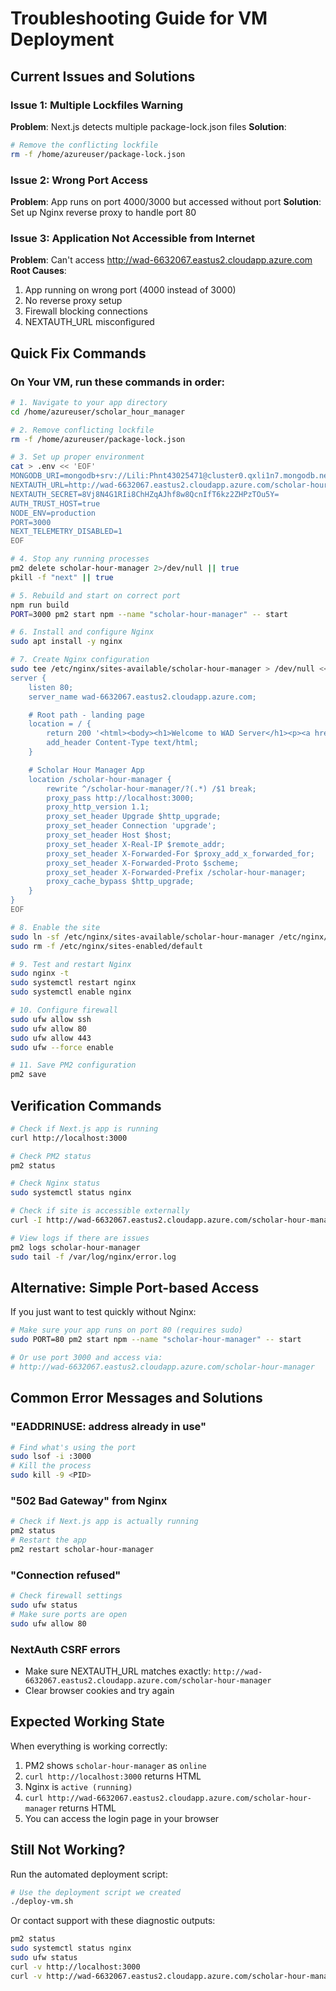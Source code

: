 # Troubleshooting Guide for VM Deployment

## Current Issues and Solutions

### Issue 1: Multiple Lockfiles Warning
**Problem**: Next.js detects multiple package-lock.json files
**Solution**: 
```bash
# Remove the conflicting lockfile
rm -f /home/azureuser/package-lock.json
```

### Issue 2: Wrong Port Access
**Problem**: App runs on port 4000/3000 but accessed without port
**Solution**: Set up Nginx reverse proxy to handle port 80

### Issue 3: Application Not Accessible from Internet
**Problem**: Can't access http://wad-6632067.eastus2.cloudapp.azure.com
**Root Causes**:
1. App running on wrong port (4000 instead of 3000)
2. No reverse proxy setup
3. Firewall blocking connections
4. NEXTAUTH_URL misconfigured

## Quick Fix Commands

### On Your VM, run these commands in order:

```bash
# 1. Navigate to your app directory
cd /home/azureuser/scholar_hour_manager

# 2. Remove conflicting lockfile
rm -f /home/azureuser/package-lock.json

# 3. Set up proper environment
cat > .env << 'EOF'
MONGODB_URI=mongodb+srv://Lili:Phnt43025471@cluster0.qxli1n7.mongodb.net/?retryWrites=true&w=majority&appName=Cluster0
NEXTAUTH_URL=http://wad-6632067.eastus2.cloudapp.azure.com/scholar-hour-manager
NEXTAUTH_SECRET=8Vj8N4G1RIi8ChHZqAJhf8w8QcnIfT6kz2ZHPzTOu5Y=
AUTH_TRUST_HOST=true
NODE_ENV=production
PORT=3000
NEXT_TELEMETRY_DISABLED=1
EOF

# 4. Stop any running processes
pm2 delete scholar-hour-manager 2>/dev/null || true
pkill -f "next" || true

# 5. Rebuild and start on correct port
npm run build
PORT=3000 pm2 start npm --name "scholar-hour-manager" -- start

# 6. Install and configure Nginx
sudo apt install -y nginx

# 7. Create Nginx configuration
sudo tee /etc/nginx/sites-available/scholar-hour-manager > /dev/null << 'EOF'
server {
    listen 80;
    server_name wad-6632067.eastus2.cloudapp.azure.com;

    # Root path - landing page
    location = / {
        return 200 '<html><body><h1>Welcome to WAD Server</h1><p><a href="/scholar-hour-manager">Scholar Hour Manager</a></p></body></html>';
        add_header Content-Type text/html;
    }

    # Scholar Hour Manager App
    location /scholar-hour-manager {
        rewrite ^/scholar-hour-manager/?(.*) /$1 break;
        proxy_pass http://localhost:3000;
        proxy_http_version 1.1;
        proxy_set_header Upgrade $http_upgrade;
        proxy_set_header Connection 'upgrade';
        proxy_set_header Host $host;
        proxy_set_header X-Real-IP $remote_addr;
        proxy_set_header X-Forwarded-For $proxy_add_x_forwarded_for;
        proxy_set_header X-Forwarded-Proto $scheme;
        proxy_set_header X-Forwarded-Prefix /scholar-hour-manager;
        proxy_cache_bypass $http_upgrade;
    }
}
EOF

# 8. Enable the site
sudo ln -sf /etc/nginx/sites-available/scholar-hour-manager /etc/nginx/sites-enabled/
sudo rm -f /etc/nginx/sites-enabled/default

# 9. Test and restart Nginx
sudo nginx -t
sudo systemctl restart nginx
sudo systemctl enable nginx

# 10. Configure firewall
sudo ufw allow ssh
sudo ufw allow 80
sudo ufw allow 443
sudo ufw --force enable

# 11. Save PM2 configuration
pm2 save
```

## Verification Commands

```bash
# Check if Next.js app is running
curl http://localhost:3000

# Check PM2 status
pm2 status

# Check Nginx status
sudo systemctl status nginx

# Check if site is accessible externally
curl -I http://wad-6632067.eastus2.cloudapp.azure.com/scholar-hour-manager

# View logs if there are issues
pm2 logs scholar-hour-manager
sudo tail -f /var/log/nginx/error.log
```

## Alternative: Simple Port-based Access

If you just want to test quickly without Nginx:

```bash
# Make sure your app runs on port 80 (requires sudo)
sudo PORT=80 pm2 start npm --name "scholar-hour-manager" -- start

# Or use port 3000 and access via:
# http://wad-6632067.eastus2.cloudapp.azure.com/scholar-hour-manager
```

## Common Error Messages and Solutions

### "EADDRINUSE: address already in use"
```bash
# Find what's using the port
sudo lsof -i :3000
# Kill the process
sudo kill -9 <PID>
```

### "502 Bad Gateway" from Nginx
```bash
# Check if Next.js app is actually running
pm2 status
# Restart the app
pm2 restart scholar-hour-manager
```

### "Connection refused"
```bash
# Check firewall settings
sudo ufw status
# Make sure ports are open
sudo ufw allow 80
```

### NextAuth CSRF errors
- Make sure NEXTAUTH_URL matches exactly: `http://wad-6632067.eastus2.cloudapp.azure.com/scholar-hour-manager`
- Clear browser cookies and try again

## Expected Working State

When everything is working correctly:

1. PM2 shows `scholar-hour-manager` as `online`
2. `curl http://localhost:3000` returns HTML
3. Nginx is `active (running)`
4. `curl http://wad-6632067.eastus2.cloudapp.azure.com/scholar-hour-manager` returns HTML
5. You can access the login page in your browser

## Still Not Working?

Run the automated deployment script:
```bash
# Use the deployment script we created
./deploy-vm.sh
```

Or contact support with these diagnostic outputs:
```bash
pm2 status
sudo systemctl status nginx
sudo ufw status
curl -v http://localhost:3000
curl -v http://wad-6632067.eastus2.cloudapp.azure.com/scholar-hour-manager
```
